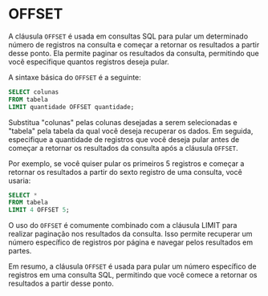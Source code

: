 # OFFSET

A cláusula `OFFSET` é usada em consultas SQL para pular um determinado número de registros na consulta e começar a retornar os resultados a partir desse ponto. Ela permite paginar os resultados da consulta, permitindo que você especifique quantos registros deseja pular.

A sintaxe básica do `OFFSET` é a seguinte:

```sql
SELECT colunas
FROM tabela
LIMIT quantidade OFFSET quantidade;
```

Substitua "colunas" pelas colunas desejadas a serem selecionadas e "tabela" pela tabela da qual você deseja recuperar os dados. Em seguida, especifique a quantidade de registros que você deseja pular antes de começar a retornar os resultados da consulta após a cláusula `OFFSET`.

Por exemplo, se você quiser pular os primeiros 5 registros e começar a retornar os resultados a partir do sexto registro de uma consulta, você usaria:

```sql
SELECT *
FROM tabela
LIMIT 4 OFFSET 5;
```

O uso do `OFFSET` é comumente combinado com a cláusula LIMIT para realizar paginação nos resultados da consulta. Isso permite recuperar um número específico de registros por página e navegar pelos resultados em partes.

Em resumo, a cláusula `OFFSET` é usada para pular um número específico de registros em uma consulta SQL, permitindo que você comece a retornar os resultados a partir desse ponto.
